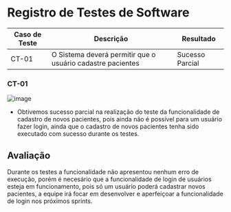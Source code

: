 
# Registro de Testes de Software

| Caso de Teste  | Descrição  | Resultado  |
| ------------ | ------------ | ------------ |
|  CT-01 | O Sistema deverá permitir que o usuário cadastre pacientes  | Sucesso Parcial  |

### CT-01
![image](https://user-images.githubusercontent.com/102487978/236361998-888b02af-fb67-47d6-abff-2317a7ebf493.png)

- Obtivemos sucesso parcial na realização do teste da funcionalidade de cadastro de novos pacientes, pois ainda não é possível para um usuário fazer login, ainda que o cadastro de novos pacientes  tenha sido executado com sucesso durante os testes.

## Avaliação

Durante os testes a funcionalidade não apresentou nenhum erro de execução, porém é necesário que a funcionalidade de login de usuários esteja em funcionamento, pois só um usuário poderá cadastrar novos pacientes, a equipe irá focar em desenvolver e aperfeiçoar a funcionalidade de login nos próximos sprints.
